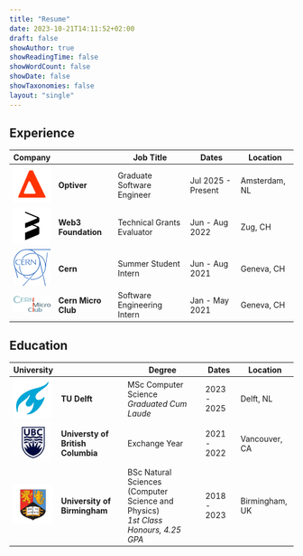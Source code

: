 ```yaml
---
title: "Resume"
date: 2023-10-21T14:11:52+02:00
draft: false
showAuthor: true
showReadingTime: false
showWordCount: false
showDate: false
showTaxonomies: false
layout: "single"
---
```

## Experience

<table>
    <thead>
        <tr>
            <th style="width: 50px">Company</th>
            <th></th>
            <th>Job Title</th>
            <th>Dates</th>
            <th>Location</th>
        </tr>
    </thead>
    <tbody>
    <tr>
            <td><img class="customEntitityLogo" src="optiver_logo.svg"/></td>
            <td><b>Optiver</b></td>
            <td>Graduate Software Engineer</td>
            <td>Jul 2025 - Present</td>
            <td>Amsterdam, NL</td>
        </tr>
        <tr>
            <td><img class="customEntitityLogo" src="w3f_logo.png"/></td>
            <td><b>Web3 Foundation</b></td>
            <td>Technical Grants Evaluator</td>
            <td>Jun - Aug 2022</td>
            <td>Zug, CH</td>
        </tr>
        <tr>
            <td><img class="customEntitityLogo" src="cern_logo.png"/></td>
            <td><b>Cern</b></td>
            <td>Summer Student Intern</td>
            <td>Jun - Aug 2021</td>
            <td>Geneva, CH</td>
        </tr>
        <tr>
            <td><img class="customEntitityLogo" src="logo-cmc.png"/></td>
            <td><b>Cern Micro Club</b></td>
            <td>Software Engineering Intern</td>
            <td>Jan - May 2021</td>
            <td>Geneva, CH</td>
        </tr>
</table>


## Education

<table>
    <thead>
        <tr>
            <th style="width: 50px">University</th>
            <th></th>
            <th>Degree</th>
            <th>Dates</th>
            <th>Location</th>
        </tr>
    </thead>
    <tbody>
        <tr>
            <td><img class="customEntitityLogo" src="tudelft_logo.jpg"/></td>
            <td><b>TU Delft</b></td>
            <td>MSc Computer Science<br><i>Graduated Cum Laude</id></td>
            <td>2023 - 2025</td>
            <td>Delft, NL</td>
        </tr>
        <tr>
            <td><img class="customEntitityLogo" src="ubc_logo.png"/></td>
            <td><b>Universty of British Columbia</b></td>
            <td>Exchange Year</td>
            <td>2021 - 2022</td>
            <td>Vancouver, CA</td>
        </tr>
        <tr>
            <td><img class="customEntitityLogo" src="uob_logo.jpg"/></td>
            <td><b>University of Birmingham</b></td>
            <td>BSc Natural Sciences (Computer Science and Physics)<br><i>1st Class Honours, 4.25 GPA</i></td>
            <td>2018 - 2023</td>
            <td>Birmingham, UK</td>
        </tr>
</table>
